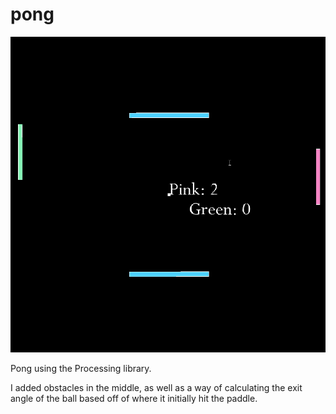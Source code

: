 # pong

![Alt Text](pongDemo.gif)

Pong using the Processing library.

I added obstacles in the middle, as well as a way of calculating the exit angle of the ball based off of where it initially hit the paddle.
